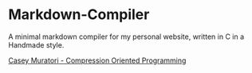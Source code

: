 # Markdown-Compiler
A minimal markdown compiler for my personal website, written in C in a Handmade style.

[Casey Muratori - Compression Oriented Programming](https://caseymuratori.com/blog_0015)

